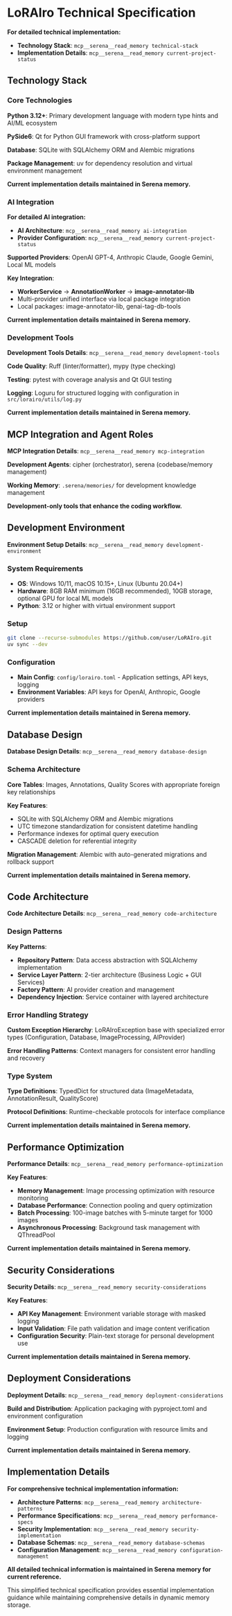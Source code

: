 # LoRAIro Technical Specification

**For detailed technical implementation:**
- **Technology Stack**: `mcp__serena__read_memory technical-stack`
- **Implementation Details**: `mcp__serena__read_memory current-project-status`

## Technology Stack

### Core Technologies

**Python 3.12+**: Primary development language with modern type hints and AI/ML ecosystem

**PySide6**: Qt for Python GUI framework with cross-platform support

**Database**: SQLite with SQLAlchemy ORM and Alembic migrations

**Package Management**: uv for dependency resolution and virtual environment management

**Current implementation details maintained in Serena memory.**

### AI Integration

**For detailed AI integration:**
- **AI Architecture**: `mcp__serena__read_memory ai-integration`
- **Provider Configuration**: `mcp__serena__read_memory current-project-status`

**Supported Providers**: OpenAI GPT-4, Anthropic Claude, Google Gemini, Local ML models

**Key Integration**: 
- **WorkerService** → **AnnotationWorker** → **image-annotator-lib**
- Multi-provider unified interface via local package integration
- Local packages: image-annotator-lib, genai-tag-db-tools

**Current implementation details maintained in Serena memory.**

### Development Tools

**Development Tools Details**: `mcp__serena__read_memory development-tools`

**Code Quality**: Ruff (linter/formatter), mypy (type checking)

**Testing**: pytest with coverage analysis and Qt GUI testing

**Logging**: Loguru for structured logging with configuration in `src/lorairo/utils/log.py`

**Current implementation details maintained in Serena memory.**

## MCP Integration and Agent Roles

**MCP Integration Details**: `mcp__serena__read_memory mcp-integration`

**Development Agents**: cipher (orchestrator), serena (codebase/memory management)

**Working Memory**: `.serena/memories/` for development knowledge management

**Development-only tools that enhance the coding workflow.**

## Development Environment

**Environment Setup Details**: `mcp__serena__read_memory development-environment`

### System Requirements
- **OS**: Windows 10/11, macOS 10.15+, Linux (Ubuntu 20.04+)
- **Hardware**: 8GB RAM minimum (16GB recommended), 10GB storage, optional GPU for local ML models
- **Python**: 3.12 or higher with virtual environment support

### Setup
```bash
git clone --recurse-submodules https://github.com/user/LoRAIro.git
uv sync --dev
```

### Configuration
- **Main Config**: `config/lorairo.toml` - Application settings, API keys, logging
- **Environment Variables**: API keys for OpenAI, Anthropic, Google providers

**Current implementation details maintained in Serena memory.**

## Database Design

**Database Design Details**: `mcp__serena__read_memory database-design`

### Schema Architecture

**Core Tables**: Images, Annotations, Quality Scores with appropriate foreign key relationships

**Key Features**:
- SQLite with SQLAlchemy ORM and Alembic migrations
- UTC timezone standardization for consistent datetime handling
- Performance indexes for optimal query execution
- CASCADE deletion for referential integrity

**Migration Management**: Alembic with auto-generated migrations and rollback support

**Current implementation details maintained in Serena memory.**

## Code Architecture

**Code Architecture Details**: `mcp__serena__read_memory code-architecture`

### Design Patterns

**Key Patterns**:
- **Repository Pattern**: Data access abstraction with SQLAlchemy implementation
- **Service Layer Pattern**: 2-tier architecture (Business Logic + GUI Services)
- **Factory Pattern**: AI provider creation and management
- **Dependency Injection**: Service container with layered architecture

### Error Handling Strategy

**Custom Exception Hierarchy**: LoRAIroException base with specialized error types (Configuration, Database, ImageProcessing, AIProvider)

**Error Handling Patterns**: Context managers for consistent error handling and recovery

### Type System

**Type Definitions**: TypedDict for structured data (ImageMetadata, AnnotationResult, QualityScore)

**Protocol Definitions**: Runtime-checkable protocols for interface compliance

**Current implementation details maintained in Serena memory.**
## Performance Optimization

**Performance Details**: `mcp__serena__read_memory performance-optimization`

**Key Features**:
- **Memory Management**: Image processing optimization with resource monitoring
- **Database Performance**: Connection pooling and query optimization
- **Batch Processing**: 100-image batches with 5-minute target for 1000 images
- **Asynchronous Processing**: Background task management with QThreadPool

**Current implementation details maintained in Serena memory.**

## Security Considerations

**Security Details**: `mcp__serena__read_memory security-considerations`

**Key Features**:
- **API Key Management**: Environment variable storage with masked logging
- **Input Validation**: File path validation and image content verification
- **Configuration Security**: Plain-text storage for personal development use

**Current implementation details maintained in Serena memory.**

## Deployment Considerations

**Deployment Details**: `mcp__serena__read_memory deployment-considerations`

**Build and Distribution**: Application packaging with pyproject.toml and environment configuration

**Environment Setup**: Production configuration with resource limits and logging

**Current implementation details maintained in Serena memory.**

## Implementation Details

**For comprehensive technical implementation information:**
- **Architecture Patterns**: `mcp__serena__read_memory architecture-patterns`
- **Performance Specifications**: `mcp__serena__read_memory performance-specs`  
- **Security Implementation**: `mcp__serena__read_memory security-implementation`
- **Database Schemas**: `mcp__serena__read_memory database-schemas`
- **Configuration Management**: `mcp__serena__read_memory configuration-management`

**All detailed technical information is maintained in Serena memory for current reference.**

This simplified technical specification provides essential implementation guidance while maintaining comprehensive details in dynamic memory storage.

